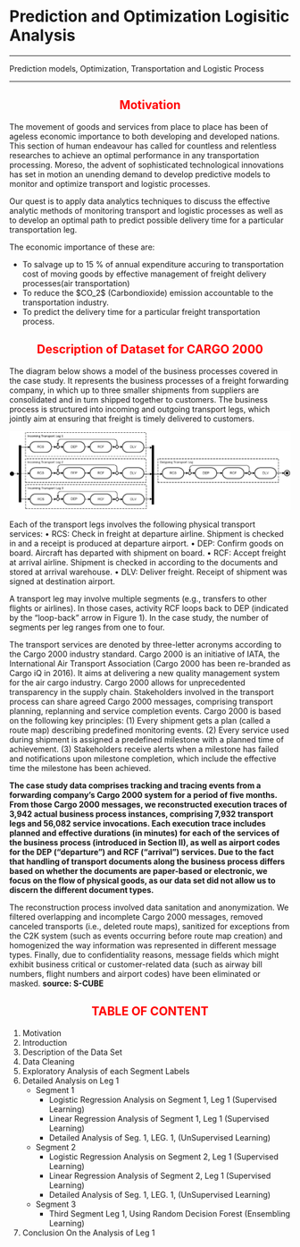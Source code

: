 # Prediction and Optimization Logisitic Analysis

---
Prediction models, Optimization, Transportation and Logistic Process 

---


<p><h2 align="center"><font color="red">  Motivation </font></h2>

<p>The movement of goods and services from place to place has been of ageless economic importance to both developing and developed nations. This section of human endeavour has called for countless and relentless researches to achieve an optimal performance in any transportation processing. Moreso, the advent of sophisticated technological innovations has set in motion an unending demand to develop predictive models to monitor and optimize transport and logistic processes. 

Our quest is to apply data analytics techniques to discuss the effective analytic methods of monitoring transport and logistic processes as well as to develop an optimal path to predict possible delivery time for a particular transportation leg.

The economic importance of these are: 
<ul>
<li>To salvage up to 15 % of annual expenditure accuring to transportation cost of moving goods by effective management of freight delivery processes(air transportation)</li>
<li>To reduce the $CO_2$ (Carbondioxide) emission accountable to the transportation industry.</li>
<li>To predict the delivery time for a particular freight transportation process.</li>
</ul>
</p>


<p><h2 align="center"><font color="red"> Description of Dataset for CARGO 2000 </font></h2>

The diagram below shows a model of the business processes covered in the case study. It represents the business processes of a freight forwarding company, in which up to three smaller shipments from suppliers are consolidated and in turn shipped together to customers. The business process is structured into incoming and outgoing transport legs, which jointly aim at ensuring that freight is timely delivered to customers.

<img src = "images/workflow_UML.png">


Each of the transport legs involves the following physical transport services:
• RCS: Check in freight at departure airline. Shipment is checked in and a receipt is produced at departure airport.
• DEP: Confirm goods on board. Aircraft has departed with shipment on board.
• RCF: Accept freight at arrival airline. Shipment is checked in according to the documents and stored at arrival warehouse.
• DLV: Deliver freight. Receipt of shipment was signed at destination airport.

A transport leg may involve multiple segments (e.g., transfers to other flights or airlines). In those cases, activity RCF loops back to DEP (indicated by the “loop-back” arrow in Figure 1). In the case study, the number of segments per leg ranges from one to four.

The transport services are denoted by three-letter acronyms according to the Cargo 2000 industry standard. Cargo 2000 is an initiative of IATA, the International Air Transport Association (Cargo 2000 has been re-branded as Cargo iQ in 2016). It aims at delivering a new quality management system for the air cargo industry. Cargo 2000 allows for unprecedented transparency in the supply chain. Stakeholders involved in the transport process can share agreed Cargo 2000 messages, comprising transport planning, replanning and service completion events. Cargo 2000 is based on the following key principles: (1) Every shipment gets a plan (called a route map) describing predefined monitoring events. (2) Every service used during shipment is assigned a predefined milestone with a planned time of achievement. (3) Stakeholders receive alerts when a milestone has failed and notifications upon milestone completion, which include the effective time the milestone has been achieved.

<b>The case study data comprises tracking and tracing events from a forwarding company’s Cargo 2000 system for a period of five months. From those Cargo 2000 messages, we reconstructed execution traces of 3,942 actual business process instances, comprising 7,932 transport legs and 56,082 service invocations. Each execution trace includes planned and effective durations (in minutes) for each of the services of the business process (introduced in Section II), as well as airport codes for the DEP (“departure”) and RCF (“arrival”) services. Due to the fact that handling of transport documents along the business process differs based on whether the documents are paper-based or electronic, we focus on the flow of physical goods, as our data set did not allow us to discern the different document types.</b>

The reconstruction process involved data sanitation and anonymization. We filtered overlapping and incomplete Cargo 2000 messages, removed canceled transports (i.e., deleted route maps), sanitized for exceptions from the C2K system (such as events occurring before route map creation) and homogenized the way information was represented in different message types. Finally, due to confidentiality reasons, message fields which might exhibit business critical or customer-related data (such as airway bill numbers, flight numbers and airport codes) have been eliminated or masked. <b> source: S-CUBE</b>



<p><h2 align="center"><font color="red"> TABLE OF CONTENT </font></h2>
<ol>
    <li>Motivation</li>
    <li>Introduction</li>
    <li>Description of the Data Set</li>
    <li>Data Cleaning</li>
    <li>Exploratory Analysis of each Segment Labels</li>
    <li>Detailed Analysis on Leg 1
        <ul><li>Segment 1<ul><li>Logistic Regression Analysis on Segment 1, Leg 1 (Supervised Learning)</li> <li>Linear Regression Analysis of Segment 1, Leg 1 (Supervised Learning)</li><li>Detailed Analysis of Seg. 1, LEG. 1, (UnSupervised Learning)</li></ul>
            </li>
            <li>Segment 2<ul> <li>Logistic Regression Analysis on Segment 2, Leg 1 (Supervised Learning)</li><li>Linear Regression Analysis of Segment 2, Leg 1 (Supervised Learning)</li><li>Detailed Analysis of Seg. 1, LEG. 1, (UnSupervised Learning)</li></ul>
            </li>
            <li>Segment 3<ul> <li>Third Segment Leg 1, Using Random Decision Forest (Ensembling Learning)</li></ul>
            </li>
        </ul>
    </li>
    <li>Conclusion On the Analysis of Leg 1</li>
</ol>

</p>









